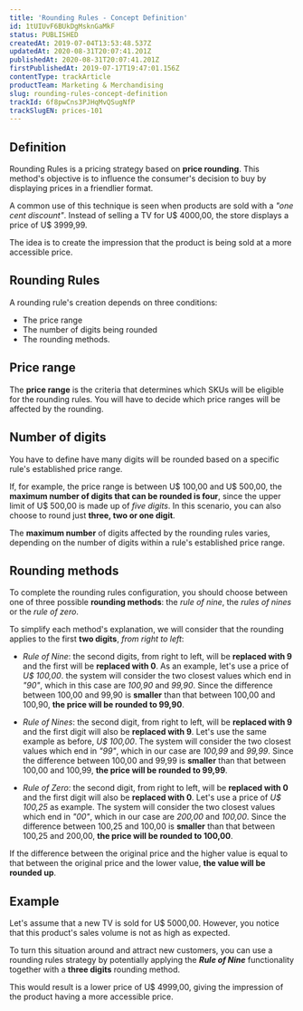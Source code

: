 ```yaml
---
title: 'Rounding Rules - Concept Definition'
id: 1tUIUvF6BUkDgMsknGaMkF
status: PUBLISHED
createdAt: 2019-07-04T13:53:48.537Z
updatedAt: 2020-08-31T20:07:41.201Z
publishedAt: 2020-08-31T20:07:41.201Z
firstPublishedAt: 2019-07-17T19:47:01.156Z
contentType: trackArticle
productTeam: Marketing & Merchandising
slug: rounding-rules-concept-definition
trackId: 6f8pwCns3PJHqMvQSugNfP
trackSlugEN: prices-101
---
```


## Definition

Rounding Rules is a pricing strategy based on __price rounding__. This method's objective is to influence the consumer's decision to buy by displaying prices in a friendlier format.

A common use of this technique is seen when products are sold with a *"one cent discount"*. Instead of selling a TV for U$ 4000,00, the store displays a price of U$ 3999,99.

The idea is to create the impression that the product is being sold at a more accessible price.

## Rounding Rules

A rounding rule's creation depends on three conditions:

- The price range
- The number of digits being rounded
- The rounding methods.

## Price range

The __price range__ is the criteria that determines which SKUs will be eligible for the rounding rules. You will have to decide which price ranges will be affected by the rounding.

## Number of digits

You have to define have many digits will be rounded based on a specific rule's established price range.

If, for example, the price range is between U$ 100,00 and U$ 500,00, the __maximum number of digits that can be rounded is four__, since the upper limit of U$ 500,00 is made up of *five digits*. In this scenario, you can also choose to round just __three, two or one digit__.

The __maximum number__ of digits affected by the rounding rules varies, depending on the number of digits within a rule's established price range.

## Rounding methods

To complete the rounding rules configuration, you should choose between one of three possible __rounding methods__: the *rule of nine*, the *rules of nines* or the *rule of zero*.

To simplify each method's explanation, we will consider that the rounding applies to the first __two digits__, *from right to left*:

- *Rule of Nine*: the second digits, from right to left, will be __replaced with 9__ and the first will be __replaced with 0__. As an example, let's use a price of *U$ 100,00*. the system will consider the two closest values which end in *"90"*, which in this case are *100,90* and *99,90*. Since the difference between 100,00 and 99,90 is __smaller__ than that between 100,00 and 100,90, __the price will be rounded to 99,90__.

- *Rule of Nines*: the second digit, from right to left, will be __replaced with 9__ and the first digit will also be __replaced with 9__. Let's use the same example as before, *U$ 100,00*. The system will consider the two closest values which end in *"99"*, which in our case are *100,99* and *99,99*. Since the difference between 100,00 and 99,99 is __smaller__ than that between 100,00 and 100,99, __the price will be rounded to 99,99__.

- *Rule of Zero*: the second digit, from right to left, will be __replaced with 0__ and the first digit will also be __replaced with 0__. Let's use a price of *U$ 100,25* as example. The system will consider the two closest values which end in *"00"*, which in our case are *200,00* and *100,00*. Since the difference between 100,25 and 100,00 is __smaller__ than that between 100,25 and 200,00, __the price will be rounded to 100,00__.

<div class=“alert alert-info”>
If the difference between the original price and the higher value is equal to that between the original price and the lower value, <strong>the value will be rounded up</strong>.
</div>

## Example

Let's assume that a new TV is sold for U$ 5000,00. However, you notice that this product's sales volume is not as high as expected. 

To turn this situation around and attract new customers, you can use a rounding rules strategy by potentially applying the __*Rule of Nine*__ functionality together with a __three digits__ rounding method.

This would result is a lower price of U$ 4999,00, giving the impression of the product having a more accessible price.
